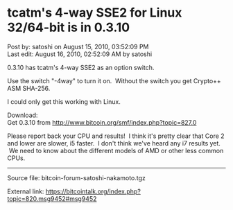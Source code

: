 # tcatm's 4-way SSE2 for Linux 32/64-bit is in 0.3.10

Post by: satoshi on August 15, 2010, 03:52:09 PM<br>
Last edit: August 16, 2010, 02:52:09 AM by satoshi

0.3.10 has tcatm's 4-way SSE2 as an option switch.

Use the switch "-4way" to turn it on. &nbsp;Without the switch you get Crypto++ ASM SHA-256.

I could only get this working with Linux.

Download:<br>
Get 0.3.10 from http://www.bitcoin.org/smf/index.php?topic=827.0

Please report back your CPU and results! &nbsp;I think it's pretty clear that Core 2 and lower are slower, i5 faster. &nbsp;I don't think we've heard any i7 results yet. &nbsp;We need to know about the different models of AMD or other less common CPUs.


---

Source file: bitcoin-forum-satoshi-nakamoto.tgz

External link: https://bitcointalk.org/index.php?topic=820.msg9452#msg9452
